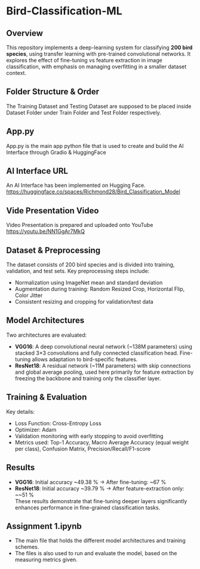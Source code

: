 # Bird-Classification-ML

## Overview
This repository implements a deep-learning system for classifying **200 bird species**, using transfer learning with pre-trained convolutional networks. It explores the effect of fine-tuning vs feature extraction in image classification, with emphasis on managing overfitting in a smaller dataset context.

## Folder Structure & Order
The Training Dataset and Testing Dataset are supposed to be placed inside Dataset Folder under Train Folder and Test Folder respectively.

## App.py
App.py is the main app python file that is used to create and build the AI Interface through Gradio & HuggingFace

## AI Interface URL
An AI Interface has been implemented on Hugging Face.
https://huggingface.co/spaces/Richmond28/Bird_Classification_Model

## Vide Presentation Video
Video Presentation is prepared and uploaded onto YouTube
https://youtu.be/NN1GgAr7MkQ

## Dataset & Preprocessing  
The dataset consists of 200 bird species and is divided into training, validation, and test sets. Key preprocessing steps include:  
- Normalization using ImageNet mean and standard deviation  
- Augmentation during training: Random Resized Crop, Horizontal Flip, Color Jitter  
- Consistent resizing and cropping for validation/test data

## Model Architectures  
Two architectures are evaluated:  
- **VGG16**: A deep convolutional neural network (~138M parameters) using stacked 3×3 convolutions and fully connected classification head. Fine-tuning allows adaptation to bird-specific features.  
- **ResNet18**: A residual network (~11M parameters) with skip connections and global average pooling, used here primarily for feature extraction by freezing the backbone and training only the classifier layer.

## Training & Evaluation  
Key details:  
- Loss Function: Cross-Entropy Loss  
- Optimizer: Adam  
- Validation monitoring with early stopping to avoid overfitting  
- Metrics used: Top-1 Accuracy, Macro Average Accuracy (equal weight per class), Confusion Matrix, Precision/Recall/F1-score

## Results  
- **VGG16**: Initial accuracy ~49.38 % → After fine-tuning: ~67 %  
- **ResNet18**: Initial accuracy ~39.79 % → After feature-extraction only: ~~51 %  
These results demonstrate that fine-tuning deeper layers significantly enhances performance in fine-grained classification tasks.


## Assignment 1.ipynb
- The main file that holds the different model architectures and training schemes.
- The files is also used to run and evaluate the model, based on the measuring metrics given.
